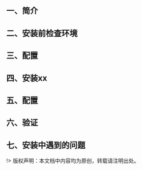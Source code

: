 
## 一、简介
## 二、安装前检查环境
## 三、配置
## 四、安装xx
## 五、配置
## 六、验证
## 七、安装中遇到的问题


!> 版权声明：本文档中内容均为原创，转载请注明出处。
